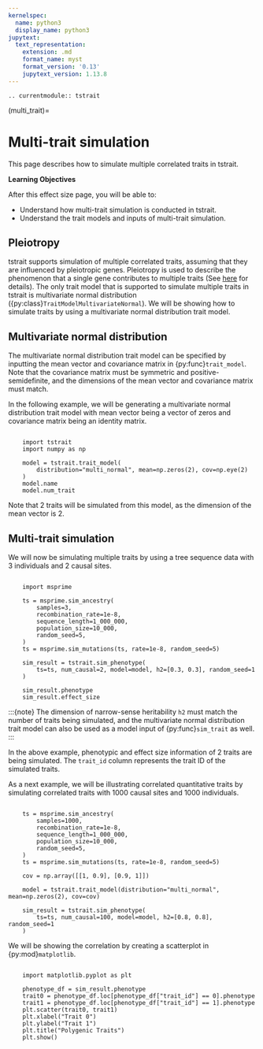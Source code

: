 ```yaml
---
kernelspec:
  name: python3
  display_name: python3
jupytext:
  text_representation:
    extension: .md
    format_name: myst
    format_version: '0.13'
    jupytext_version: 1.13.8
---
```


```{eval-rst}
.. currentmodule:: tstrait
```

(multi_trait)=

# Multi-trait simulation

This page describes how to simulate multiple correlated traits in tstrait.

**Learning Objectives**

After this effect size page, you will be able to:

- Understand how multi-trait simulation is conducted in tstrait.
- Understand the trait models and inputs of multi-trait simulation.

## Pleiotropy

tstrait supports simulation of multiple correlated traits, assuming that they are
influenced by pleiotropic genes. Pleiotropy is used to describe the phenomenon that
a single gene contributes to multiple traits (See
[here](https://www.nature.com/scitable/topicpage/pleiotropy-one-gene-can-affect-multiple-traits-569/)
for details). The only trait model that is supported to simulate multiple traits
in tstrait is multivariate normal distribution
({py:class}`TraitModelMultivariateNormal`). We will be showing how to simulate
traits by using a multivariate normal distribution trait model.

## Multivariate normal distribution

The multivariate normal distribution trait model can be specified by inputting the
mean vector and covariance matrix in {py:func}`trait_model`. Note that the covariance
matrix must be symmetric and positive-semidefinite, and the dimensions of the mean vector
and covariance matrix must match.

In the following example, we will be generating a multivariate normal distribution trait
model with mean vector being a vector of zeros and covariance matrix being an identity
matrix.

```{code-cell}

    import tstrait
    import numpy as np

    model = tstrait.trait_model(
        distribution="multi_normal", mean=np.zeros(2), cov=np.eye(2)
    )
    model.name
    model.num_trait
```

Note that 2 traits will be simulated from this model, as the dimension of the mean vector
is 2.

## Multi-trait simulation

We will now be simulating multiple traits by using a tree sequence data with 3 individuals
and 2 causal sites.

```{code-cell}

    import msprime

    ts = msprime.sim_ancestry(
        samples=3,
        recombination_rate=1e-8,
        sequence_length=1_000_000,
        population_size=10_000,
        random_seed=5,
    )
    ts = msprime.sim_mutations(ts, rate=1e-8, random_seed=5)

    sim_result = tstrait.sim_phenotype(
        ts=ts, num_causal=2, model=model, h2=[0.3, 0.3], random_seed=1
    )

    sim_result.phenotype
    sim_result.effect_size
```

:::{note}
The dimension of narrow-sense heritability `h2` must match the number of traits being
simulated, and the multivariate normal distribution trait model can also be used as a model
input of {py:func}`sim_trait` as well.
:::

In the above example, phenotypic and effect size information of 2 traits are being simulated.
The `trait_id` column represents the trait ID of the simulated traits.

As a next example, we will be illustrating correlated quantitative traits by simulating
correlated traits with 1000 causal sites and 1000 individuals.

```{code-cell}

    ts = msprime.sim_ancestry(
        samples=1000,
        recombination_rate=1e-8,
        sequence_length=1_000_000,
        population_size=10_000,
        random_seed=5,
    )
    ts = msprime.sim_mutations(ts, rate=1e-8, random_seed=5)

    cov = np.array([[1, 0.9], [0.9, 1]])

    model = tstrait.trait_model(distribution="multi_normal", mean=np.zeros(2), cov=cov)

    sim_result = tstrait.sim_phenotype(
        ts=ts, num_causal=100, model=model, h2=[0.8, 0.8], random_seed=1
    )
```

We will be showing the correlation by creating a scatterplot in {py:mod}`matplotlib`.

```{code-cell}

    import matplotlib.pyplot as plt

    phenotype_df = sim_result.phenotype
    trait0 = phenotype_df.loc[phenotype_df["trait_id"] == 0].phenotype
    trait1 = phenotype_df.loc[phenotype_df["trait_id"] == 1].phenotype
    plt.scatter(trait0, trait1)
    plt.xlabel("Trait 0")
    plt.ylabel("Trait 1")
    plt.title("Polygenic Traits")
    plt.show()
```
